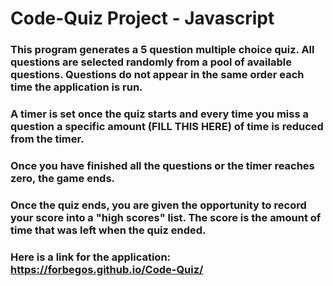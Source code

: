 # Code-Quiz Project - Javascript

### This program generates a 5 question multiple choice quiz. All questions are selected randomly from a pool of available questions. Questions do not appear in the same order each time the application is run.

### A timer is set once the quiz starts and every time you miss a question a specific amount (FILL THIS HERE) of time is reduced from the timer.

### Once you have finished all the questions or the timer reaches zero, the game ends.

### Once the quiz ends, you are given the opportunity to record your score into a "high scores" list. The score is the amount of time that was left when the quiz ended.

### Here is a link for the application: https://forbegos.github.io/Code-Quiz/
